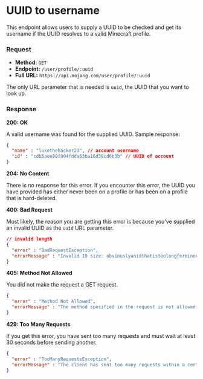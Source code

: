 # UUID to username
This endpoint allows users to supply a UUID to be checked and get its username if the UUID resolves to a valid Minecraft profile.

### Request
- **Method:** `GET`
- **Endpoint:** `/user/profile/:uuid`
- **Full URL:** `https://api.mojang.com/user/profile/:uuid`

The only URL parameter that is needed is `uuid`, the UUID that you want to look up.

### Response
**200: OK**

A valid username was found for the supplied UUID. Sample response:

```json
{
  "name" : "lukethehacker23", // account username
  "id" : "cdb5aee80f904fdda63ba16d38cd6b3b" // UUID of account
}
```

**204: No Content**

There is no response for this error. If you encounter this error, the UUID you have provided has either never been on a profile or has been on a profile that is hard-deleted.

**400: Bad Request**

Most likely, the reason you are getting this error is because you've supplied an invalid UUID as the `uuid` URL parameter.


```json
// invalid length
{
  "error" : "BadRequestException",
  "errorMessage" : "Invalid ID size: obviouslyanidthatistoolongforminecraft"
}
```

**405: Method Not Allowed**

You did not make the request a GET request.

```json
{
  "error" : "Method Not Allowed",
  "errorMessage" : "The method specified in the request is not allowed for the resource identified by the request URI"
}
```

**429: Too Many Requests**

If you get this error, you have sent too many requests and must wait at least 30 seconds before sending another.

```json
{
  "error" : "TooManyRequestsException",
  "errorMessage" : "The client has sent too many requests within a certain amount of time"
}
```

